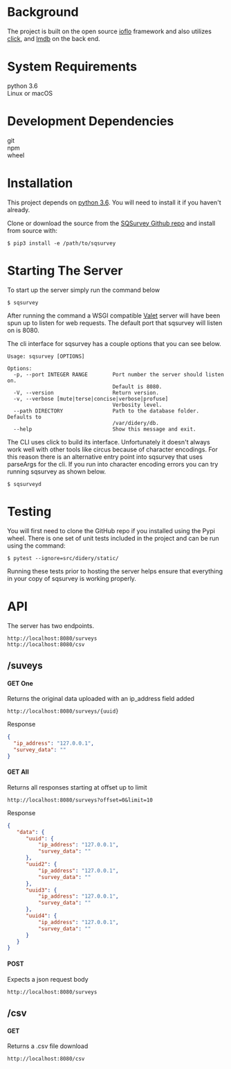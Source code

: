Background
==========
The project is built on the open source [ioflo](https://github.com/ioflo) framework and also utilizes [click](http://click.pocoo.org/5/), and [lmdb](https://lmdb.readthedocs.io/en/release/) on the back end.

System Requirements
===================
python 3.6  
Linux or macOS  

Development Dependencies
========================
git  
npm  
wheel  

Installation
============

This project depends on [python 3.6](https://www.python.org/downloads/).  You will need to install it if you haven't already.

Clone or download the source from the [SQSurvey Github repo](https://github.com/reputage/SQSurvey) and install from source with:
```
$ pip3 install -e /path/to/sqsurvey
```

Starting The Server
==================
To start up the server simply run the command below

```
$ sqsurvey
```
After running the command a WSGI compatible [Valet](https://github.com/ioflo/ioflo/blob/master/ioflo/aio/http/serving.py) server will have been spun up to listen for web requests.  The default port that sqsurvey will listen on is 8080.

The cli interface for sqsurvey has a couple options that you can see below.

```
Usage: sqsurvey [OPTIONS]

Options:
  -p, --port INTEGER RANGE        Port number the server should listen on.
                                  Default is 8080.
  -V, --version                   Return version.
  -v, --verbose [mute|terse|concise|verbose|profuse]
                                  Verbosity level.
  --path DIRECTORY                Path to the database folder. Defaults to
                                  /var/didery/db.
  --help                          Show this message and exit.

```

The CLI uses click to build its interface.  Unfortunately it doesn't always work well with other tools like circus because of character encodings. For this reason there is an alternative entry point into sqsurvey that uses parseArgs for the cli.  If you run into character encoding errors you can try running sqsurvey as shown below.
```
$ sqsurveyd
```

Testing
=======
You will first need to clone the GitHub repo if you installed using the Pypi wheel. There is one set of unit tests included in the project and can be run using the command:
```
$ pytest --ignore=src/didery/static/
```

Running these tests prior to hosting the server helps ensure that everything in your copy of sqsurvey is working properly.


API
===
The server has two endpoints.
```
http://localhost:8080/surveys
http://localhost:8080/csv
```
/suveys
-------

#### GET One
Returns the original data uploaded with an ip_address field added
```
http://localhost:8080/surveys/{uuid}
```
Response
```json
{
  "ip_address": "127.0.0.1",
  "survey_data": ""
}
```

#### GET All
Returns all responses starting at offset up to limit
```
http://localhost:8080/surveys?offset=0&limit=10
```
Response
```json
{
   "data": {
      "uuid": {
          "ip_address": "127.0.0.1",
          "survey_data": ""
      },
      "uuid2": {
          "ip_address": "127.0.0.1",
          "survey_data": ""
      },
      "uuid3": {
          "ip_address": "127.0.0.1",
          "survey_data": ""
      },
      "uuid4": {
          "ip_address": "127.0.0.1",
          "survey_data": ""
      }
   }
}
```


#### POST
Expects a json request body
```
http://localhost:8080/surveys
```

/csv
----

#### GET
Returns a .csv file download
```
http://localhost:8080/csv
```
